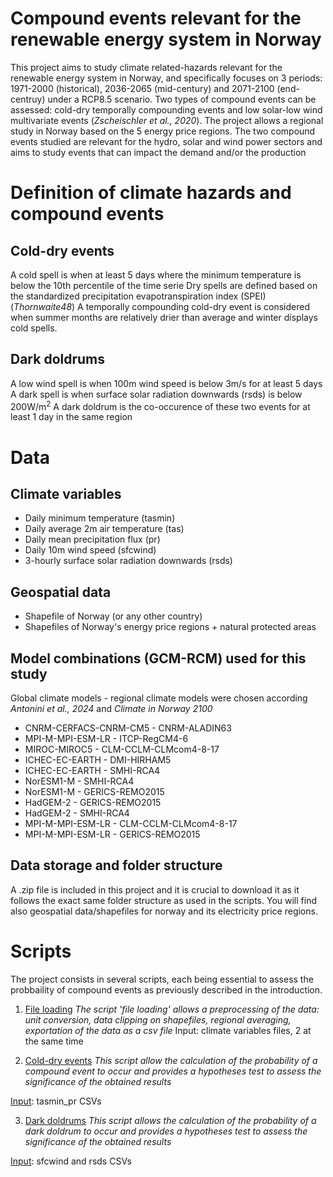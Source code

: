 # Compound events relevant for the renewable energy system in Norway
This project aims to study climate related-hazards relevant for the renewable energy system in Norway, and specifically focuses on 3 periods: 1971-2000 (historical), 2036-2065 (mid-century) and 2071-2100 (end-centruy) under a RCP8.5 scenario. Two types of compound events can be assessed: cold-dry temporally compounding events and low solar-low wind multivariate events (_Zscheischler et al., 2020_). The project allows a regional study in Norway based on the 5 energy price regions. The two compound events studied are relevant for the hydro, solar and wind power sectors and aims to study events that can  impact the demand and/or the production 

# Definition of climate hazards and compound events 
## Cold-dry events
A cold spell is when at least 5 days where the minimum temperature is below the 10th percentile of the time serie 
Dry spells are defined based on the standardized precipitation evapotranspiration index (SPEI) (_Thornwaite48_)
A temporally compounding cold-dry event is considered when summer months are relatively drier than average and winter displays cold spells. 

## Dark doldrums 
A low wind spell is when 100m wind speed is below 3m/s for at least 5 days
A dark spell is when surface solar radiation downwards (rsds) is below 200W/m<sup>2</sup>
A dark doldrum is the co-occurence of these two events for at least 1 day in the same region 

# Data
## Climate variables
- Daily minimum temperature (tasmin)
- Daily average 2m air temperature (tas)
- Daily mean precipitation flux (pr)
- Daily 10m wind speed (sfcwind)
- 3-hourly surface solar radiation downwards (rsds)

## Geospatial data
- Shapefile of Norway (or any other country)
- Shapefiles of Norway's energy price regions + natural protected areas

## Model combinations (GCM-RCM) used for this study
Global climate models - regional climate models were chosen according _Antonini et al., 2024_ and _Climate in Norway 2100_
- CNRM-CERFACS-CNRM-CM5 - CNRM-ALADIN63 
- MPI-M-MPI-ESM-LR - ITCP-RegCM4-6
- MIROC-MIROC5 - CLM-CCLM-CLMcom4-8-17
- ICHEC-EC-EARTH - DMI-HIRHAM5
- ICHEC-EC-EARTH - SMHI-RCA4
- NorESM1-M - SMHI-RCA4
- NorESM1-M - GERICS-REMO2015
- HadGEM-2 - GERICS-REMO2015
- HadGEM-2 - SMHI-RCA4
- MPI-M-MPI-ESM-LR - CLM-CCLM-CLMcom4-8-17
- MPI-M-MPI-ESM-LR - GERICS-REMO2015

## Data storage and folder structure
A .zip file is included in this project and it is crucial to download it as it follows the exact same folder structure as used in the scripts. You will find also geospatial data/shapefiles for norway and its electricity price regions. 

# Scripts
The project consists in several scripts, each being essential to assess the probbaility of compound events as previously described in the introduction. 

1) <ins>File loading</ins>
_The script 'file loading' allows a preprocessing of the data: unit conversion, data clipping on shapefiles, regional averaging, exportation of the data as a csv file_
Input: climate variables files, 2 at the same time

2) <ins>Cold-dry events</ins>
_This script allow the calculation of the probability of a compound event to occur and provides a hypotheses test to assess the significance of the obtained results_

<ins>Input</ins>: tasmin_pr CSVs

3) <ins>Dark doldrums</ins>
_This script allows the calculation of the probability of a dark doldrum to occur and provides a hypotheses test to assess the significance of the obtained results_

<ins>Input</ins>: sfcwind and rsds CSVs








